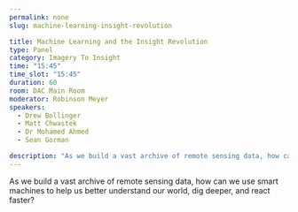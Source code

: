 ```yaml
---
permalink: none
slug: machine-learning-insight-revolution

title: Machine Learning and the Insight Revolution
type: Panel
category: Imagery To Insight
time: "15:45"
time_slot: "15:45"
duration: 60
room: DAC Main Room
moderator: Robinson Meyer
speakers:
  - Drew Bollinger
  - Matt Chwastek
  - Dr Mohamed Ahmed 
  - Sean Gorman

description: "As we build a vast archive of remote sensing data, how can we use smart machines to help us better understand our world, dig deeper, and react faster?"
---
```

As we build a vast archive of remote sensing data, how can we use smart machines to help us better understand our world, dig deeper, and react faster?